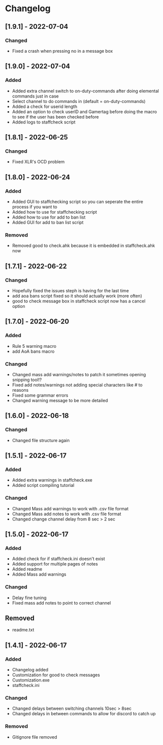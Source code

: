 # Changelog

## [1.9.1] - 2022-07-04

### Changed

- Fixed a crash when pressing no in a message box

## [1.9.0] - 2022-07-04

### Added

- Added extra channel switch to on-duty-commands after doing elemental commands just in case
- Select channel to do commands in (default = on-duty-commands)
- Added a check for userid length
- Added an option to check userID and Gamertag before doing the macro to see if the user has been checked before
- Added logs to staffcheck script


## [1.8.1] - 2022-06-25

### Changed
- Fixed XLR's OCD problem


## [1.8.0] - 2022-06-24

### Added
- Added GUI to staffchecking script so you can seperate the entire process if you want to
- Added how to use for staffchecking script
- Added how to use for add to ban list
- Added GUI for add to ban list script

### Removed
- Removed good to check.ahk because it is embedded in staffcheck.ahk now


## [1.7.1] - 2022-06-22

### Changed
- Hopefully fixed the issues steph is having for the last time
- add aoa bans script fixed so it should actually work (more often)
- good to check message box in staffcheck script now has a cancel option

## [1.7.0] - 2022-06-20

### Added
- Rule 5 warning macro
- add AoA bans macro

### Changed
- Changed mass add warnings/notes to patch it sometimes opening snipping tool!?
- Fixed add notes/warnings not adding special characters like # to reasons
- Fixed some grammar errors
- Changed warning message to be more detailed


## [1.6.0] - 2022-06-18

### Changed
- Changed file structure again


## [1.5.1] - 2022-06-17

### Added
- Added extra warnings in staffcheck.exe
- Added script compiling tutorial

### Changed
- Changed Mass add warnings to work with .csv file format
- Changed Mass add notes to work with .csv file format
- Changed change channel delay from 8 sec > 2 sec


## [1.5.0] - 2022-06-17

### Added
- Added check for if staffcheck.ini doesn't exist
- Added support for multiple pages of notes
- Added readme
- Added Mass add warnings

### Changed
- Delay fine tuning
- Fixed mass add notes to point to correct channel

## Removed
- readme.txt


## [1.4.1] - 2022-06-17

### Added
- Changelog added
- Customization for good to check messages
- Customization.exe
- staffcheck.ini

### Changed
- Changed delays between switching channels 10sec > 8sec
- Changed delays in between commands to allow for discord to catch up

### Removed
- Gitignore file removed
